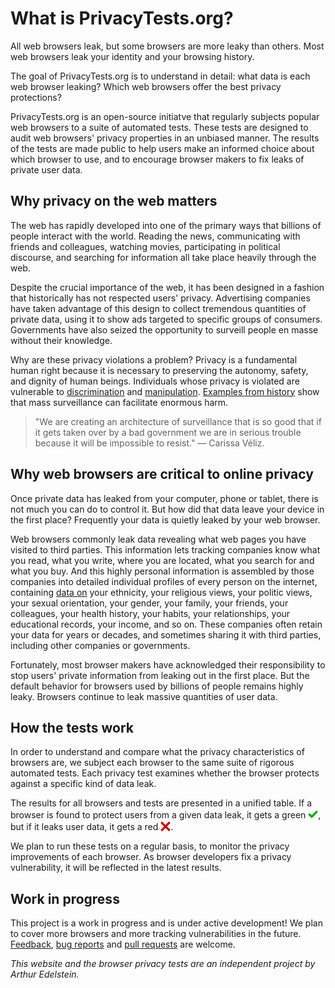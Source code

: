 # What is PrivacyTests.org?

All web browsers leak, but some browsers are more leaky than others. Most web browsers leak your identity and your browsing history.

The goal of PrivacyTests.org is to understand in detail: what data is each web browser leaking? Which web browsers offer the best privacy protections?

PrivacyTests.org is an open-source initiatve that regularly subjects popular web browsers to a suite of automated tests. These tests are designed to audit web browsers' privacy properties in an unbiased manner. The results of the tests are made public to help users make an informed choice about which browser to use, and to encourage browser makers to fix leaks of private user data.

## Why privacy on the web matters

The web has rapidly developed into one of the primary ways that billions of people interact with the world. Reading the news, communicating with friends and colleagues, watching movies, participating in political discourse, and searching for information all take place heavily through the web.

Despite the crucial importance of the web, it has been designed in a fashion that historically has not respected users' privacy. Advertising companies have taken advantage of this design to collect tremendous quantities of private data, using it to show ads targeted to specific groups of consumers. Governments have also seized the opportunity to surveill people en masse without their knowledge.

Why are these privacy violations a problem? Privacy is a fundamental human right because it is necessary to preserving the autonomy, safety, and dignity of human beings. Individuals whose privacy is violated are vulnerable to [discrimination](https://www.nber.org/system/files/working_papers/w24551/w24551.pdf) and [manipulation](https://www.channel4.com/news/revealed-trump-campaign-strategy-to-deter-millions-of-black-americans-from-voting-in-2016). [Examples from history](https://www.theengineroom.org/dangerous-data-the-role-of-data-collection-in-genocides/) show that mass surveillance can facilitate enormous harm.

> "We are creating an architecture of surveillance that is so good that if it gets taken over by a bad government we are in serious trouble because it will be impossible to resist." — Carissa Véliz.

## Why web browsers are critical to online privacy

Once private data has leaked from your computer, phone or tablet, there is not much you can do to control it. But how did that data leave your device in the first place? Frequently your data is quietly leaked by your web browser.

Web browsers commonly leak data revealing what web pages you have visited to third parties. This information lets tracking companies know what you read, what you write, where you are located, what you search for and what you buy. And this highly personal information is assembled by those companies into detailed individual profiles of every person on the internet, containing [data on](https://assets.wordstream.com/s3fs-public/styles/simple_image/public/images/media/images/facebook_ad_targeting_options_infographic_update.png?26LWxETqnc01Oo7_PuvplhKTsNHCC0gA&itok=67flVdty) your ethnicity, your religious views, your politic views, your sexual orientation, your gender, your family, your friends, your colleagues, your health history, your habits, your relationships, your educational records, your income, and so on. These companies often retain your data for years or decades, and sometimes sharing it with third parties, including other companies or governments.

Fortunately, most browser makers have acknowledged their responsibility to stop users' private information from leaking out in the first place. But the default behavior for browsers used by billions of people remains highly leaky. Browsers continue to leak massive quantities of user data.

## How the tests work

In order to understand and compare what the privacy characteristics of browsers are, we subject each browser to the same suite of rigorous automated tests. Each privacy test examines whether the browser protects against a specific kind of data leak.

The results for all browsers and tests are presented in a unified table. If a browser is found to protect users from a given data leak, it gets a green <img src="/check-mark.png" width=16 height=16 style="transform:translate(0px, 0.15em);">, but if it leaks user data, it gets a red <img src="/x-mark.png" width=16 height=16 style="transform:translate(0px, 0.15em);">.

We plan to run these tests on a regular basis, to monitor the privacy improvements of each browser. As browser developers fix a privacy vulnerability, it will be reflected in the latest results.

## Work in progress

This project is a work in progress and is under active development! We plan to cover more browsers and more tracking vulnerabilities in the future. [Feedback](https://twitter.com/browserprivacy), [bug reports](https://github.com/arthuredelstein/browser-privacy/issues) and [pull requests](https://github.com/arthuredelstein/browser-privacy/pulls) are welcome.

*This website and the browser privacy tests are an independent project by Arthur Edelstein.*
